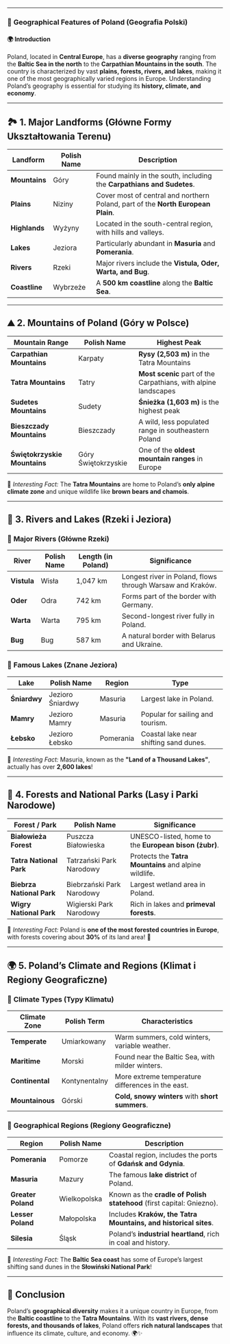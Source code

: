 
---
### 📌 **Geographical Features of Poland (Geografia Polski)**

#### 🌍 **Introduction**

Poland, located in **Central Europe**, has a **diverse geography** ranging from the **Baltic Sea in the north** to the **Carpathian Mountains in the south**. The country is characterized by vast **plains, forests, rivers, and lakes**, making it one of the most geographically varied regions in Europe. Understanding Poland’s geography is essential for studying its **history, climate, and economy**.

---

## 🏞 **1. Major Landforms (Główne Formy Ukształtowania Terenu)**

|**Landform**|**Polish Name**|**Description**|
|---|---|---|
|**Mountains**|Góry|Found mainly in the south, including the **Carpathians and Sudetes**.|
|**Plains**|Niziny|Cover most of central and northern Poland, part of the **North European Plain**.|
|**Highlands**|Wyżyny|Located in the south-central region, with hills and valleys.|
|**Lakes**|Jeziora|Particularly abundant in **Masuria** and **Pomerania**.|
|**Rivers**|Rzeki|Major rivers include the **Vistula, Oder, Warta, and Bug**.|
|**Coastline**|Wybrzeże|A **500 km coastline** along the **Baltic Sea**.|

---

## ⛰ **2. Mountains of Poland (Góry w Polsce)**

|**Mountain Range**|**Polish Name**|**Highest Peak**|
|---|---|---|
|**Carpathian Mountains**|Karpaty|**Rysy (2,503 m)** in the Tatra Mountains|
|**Tatra Mountains**|Tatry|**Most scenic** part of the Carpathians, with alpine landscapes|
|**Sudetes Mountains**|Sudety|**Śnieżka (1,603 m)** is the highest peak|
|**Bieszczady Mountains**|Bieszczady|A wild, less populated range in southeastern Poland|
|**Świętokrzyskie Mountains**|Góry Świętokrzyskie|One of the **oldest mountain ranges** in Europe|

📌 _Interesting Fact:_ The **Tatra Mountains** are home to Poland’s **only alpine climate zone** and unique wildlife like **brown bears and chamois**.

---

## 🌊 **3. Rivers and Lakes (Rzeki i Jeziora)**

### 🔹 **Major Rivers (Główne Rzeki)**

|**River**|**Polish Name**|**Length (in Poland)**|**Significance**|
|---|---|---|---|
|**Vistula**|Wisła|1,047 km|Longest river in Poland, flows through Warsaw and Kraków.|
|**Oder**|Odra|742 km|Forms part of the border with Germany.|
|**Warta**|Warta|795 km|Second-longest river fully in Poland.|
|**Bug**|Bug|587 km|A natural border with Belarus and Ukraine.|

### 🔹 **Famous Lakes (Znane Jeziora)**

|**Lake**|**Polish Name**|**Region**|**Type**|
|---|---|---|---|
|**Śniardwy**|Jezioro Śniardwy|Masuria|Largest lake in Poland.|
|**Mamry**|Jezioro Mamry|Masuria|Popular for sailing and tourism.|
|**Łebsko**|Jezioro Łebsko|Pomerania|Coastal lake near shifting sand dunes.|

📌 _Interesting Fact:_ Masuria, known as the **"Land of a Thousand Lakes"**, actually has over **2,600 lakes**!

---

## 🌲 **4. Forests and National Parks (Lasy i Parki Narodowe)**

|**Forest / Park**|**Polish Name**|**Significance**|
|---|---|---|
|**Białowieża Forest**|Puszcza Białowieska|UNESCO-listed, home to the **European bison (żubr)**.|
|**Tatra National Park**|Tatrzański Park Narodowy|Protects the **Tatra Mountains** and alpine wildlife.|
|**Biebrza National Park**|Biebrzański Park Narodowy|Largest wetland area in Poland.|
|**Wigry National Park**|Wigierski Park Narodowy|Rich in lakes and **primeval forests**.|

📌 _Interesting Fact:_ Poland is **one of the most forested countries in Europe**, with forests covering about **30%** of its land area! 🌳

---

## 🌍 **5. Poland’s Climate and Regions (Klimat i Regiony Geograficzne)**

### 🔹 **Climate Types (Typy Klimatu)**

|**Climate Zone**|**Polish Term**|**Characteristics**|
|---|---|---|
|**Temperate**|Umiarkowany|Warm summers, cold winters, variable weather.|
|**Maritime**|Morski|Found near the Baltic Sea, with milder winters.|
|**Continental**|Kontynentalny|More extreme temperature differences in the east.|
|**Mountainous**|Górski|**Cold, snowy winters** with **short summers**.|

### 🔹 **Geographical Regions (Regiony Geograficzne)**

|**Region**|**Polish Name**|**Description**|
|---|---|---|
|**Pomerania**|Pomorze|Coastal region, includes the ports of **Gdańsk and Gdynia**.|
|**Masuria**|Mazury|The famous **lake district** of Poland.|
|**Greater Poland**|Wielkopolska|Known as the **cradle of Polish statehood** (first capital: Gniezno).|
|**Lesser Poland**|Małopolska|Includes **Kraków, the Tatra Mountains, and historical sites**.|
|**Silesia**|Śląsk|Poland’s **industrial heartland**, rich in coal and history.|

📌 _Interesting Fact:_ The **Baltic Sea coast** has some of Europe’s largest shifting sand dunes in the **Słowiński National Park**!

---

## 📌 **Conclusion**

Poland’s **geographical diversity** makes it a unique country in Europe, from the **Baltic coastline** to the **Tatra Mountains**. With its **vast rivers, dense forests, and thousands of lakes**, Poland offers **rich natural landscapes** that influence its climate, culture, and economy. 🌍✨